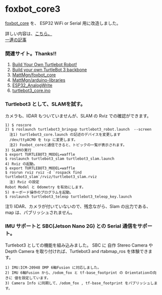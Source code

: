 # foxbot_core3
[foxbot_core](https://github.com/MattMgn/foxbot_core) を、 ESP32 WiFi or Serial 用に改造しました。 
 
詳しい内容は、[こちら。](http://www.netosa.com/blog/2021/05/turtlebot3-4.html)  
[一連の記事](http://www.netosa.com/blog/cat2/ros/robot-car/)  
  
### 関連サイト。Thanks!!  
1. [Build Your Own Turtlebot Robot!](https://www.instructables.com/Build-Your-Own-Turtblebot-Robot/) 
2. [Build your own TurtleBot 3 backbone](https://hackaday.io/project/167074-build-your-own-turtlebot-3-backbone)
3. [MattMgn/foxbot_core](https://github.com/MattMgn/foxbot_core)
4. [MattMgn/arduino-libraries](https://github.com/MattMgn/arduino-libraries)
5. [ESP32_AnalogWrite](https://github.com/ERROPiX/ESP32_AnalogWrite)
6. [turtlebot3_core.ino](https://github.com/ROBOTIS-GIT/OpenCR/blob/master/arduino/opencr_arduino/opencr/libraries/turtlebot3/examples/turtlebot3_waffle/turtlebot3_core/turtlebot3_core.ino)
  
### Turtlebot3 として、SLAMを試す。  
カメラも、liDAR もついていませんが、SLAM の Rviz での確認ができます。  

    1) $ roscore  
    2) $ roslaunch turtlebot3_bringup turtlebot3_robot.launch  --screen  
      注1) turtlebot3_core.launch の記述のデバイスを変更します  
      /dev/ttyACM0 を tcp に変更します。  
      注2) Foxbot_coreと通信できると、トピックの一覧が表示されます。  
    3) SLAMの実行  
    $ export TURTLEBOT3_MODEL=waffle  
    $ roslaunch turtlebot3_slam turtlebot3_slam.launch  
    4) Rviz の起動。  
    $ export TURTLEBOT3_MODEL=waffle  
    $ rosrun rviz rviz -d `rospack find turtlebot3_slam`/rviz/turtlebot3_slam.rviz  
      注) Rviz の設定  
    Robot Model と Odometry を有効にします。  
    5) キーボード操作のプログラムを起動。  
    $ roslaunch turtlebot3_teleop turtlebot3_teleop_key.launch  

注1) liDAR、カメラが付いていないので、残念ながら、Slam の出力である、map は、パブリッシュされません。  

### IMU サポートと SBC(Jetson Nano 2G) との Serial 通信をサポート。  
Turtlebot3 としての機能を組み込みました。
SBC に 自作 Stereo Camera や Depth Camera を取り付ければ、Turtlebot3 and rtabmap_ros を体験できます。  
    
    1) IMU:ICM-20948 DMP 6軸Fusion に対応しました。  
    2) IMU 6軸Fusion から、/odom_fox と tf-base_footprint の Orientationの向きに 値を設定しています。  
    3) Camera Info に同期して、/odom_fox , tf-base_footprint をパブリッシュします。  


